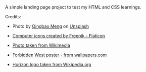 A simple landing page project to test my HTML and CSS learnings.

Credits:

- Photo by <a href="https://unsplash.com/@ideasboom?utm_content=creditCopyText&utm_medium=referral&utm_source=unsplash">Qingbao Meng</a> on <a href="https://unsplash.com/photos/birds-eye-view-photograph-of-green-mountains-01_igFr7hd4?utm_content=creditCopyText&utm_medium=referral&utm_source=unsplash">Unsplash</a>

- <a href="https://www.flaticon.com/free-icons/computer" title="computer icons">Computer icons created by Freepik - Flaticon</a>

- <a href="https://he.wikipedia.org/wiki/%D7%A7%D7%95%D7%91%D7%A5:HZD_The_Frozen_Wilds_DLC_Soundtrack.jpg">Photo taken from Wikimedia</a>

- <a href="https://wallpapers.com/wallpapers/horizon-forbidden-west-o0ahr4engreijcbk.html"> Forbidden West poster - from wallpapers.com</a>

- <a href="https://upload.wikimedia.org/wikipedia/commons/6/66/Horizon_game_series_logo.png">Horizon logo taken from Wikipedia.org</a>
